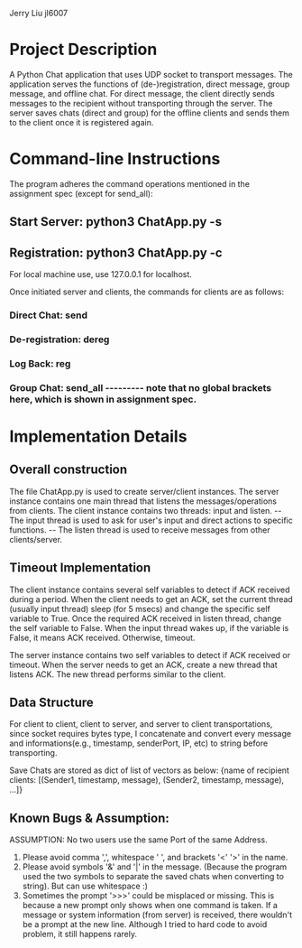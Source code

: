 Jerry Liu
jl6007

# Project Description

A Python Chat application that uses UDP socket to transport messages. The application serves the functions of (de-)registration, direct message, group message, and offline chat. For direct message, the client directly sends messages to the recipient without transporting through the server. The server saves chats (direct and group) for the offline clients and sends them to the client once it is registered again.

# Command-line Instructions

The program adheres the command operations mentioned in the assignment spec (except for send_all): 

## Start Server: python3 ChatApp.py -s <serverPort>

## Registration: python3 ChatApp.py -c <nickname> <serverIP> <serverPort> <clientPort>

For local machine use, use 127.0.0.1 for localhost.

Once initiated server and clients, the commands for clients are as follows:

### Direct Chat: send <name> <message>
### De-registration: dereg <nick-name>
### Log Back: reg <nick-name>
### Group Chat: send_all <message> --------- note that no global brackets here, which is shown in assignment spec.


# Implementation Details

## Overall construction
The file ChatApp.py is used to create server/client instances.
The server instance contains one main thread that listens the messages/operations from clients.
The client instance contains two threads: input and listen.
	-- The input thread is used to ask for user's input and direct actions to specific functions.
	-- The listen thread is used to receive messages from other clients/server. 

## Timeout Implementation
The client instance contains several self variables to detect if ACK received during a period.
When the client needs to get an ACK, set the current thread (usually input thread) sleep (for 5 msecs) and change the specific self variable to True.
Once the required ACK received in listen thread, change the self variable to False.
When the input thread wakes up, if the variable is False, it means ACK received. Otherwise, timeout.

The server instance contains two self variables to detect if ACK received or timeout. 
When the server needs to get an ACK, create a new thread that listens ACK. The new thread performs similar to the client.

## Data Structure
For client to client, client to server, and server to client transportations, since socket requires bytes type, I concatenate and convert every message and informations(e.g., timestamp, senderPort, IP, etc) to string before transporting.

Save Chats are stored as dict of list of vectors as below:
{name of recipient clients: [(Sender1, timestamp, message), (Sender2, timestamp, message), ...]}

## Known Bugs & Assumption:
ASSUMPTION: No two users use the same Port of the same Address.
1. Please avoid comma ',', whitespace ' ', and brackets '<' '>' in the name.
2. Please avoid symbols '&' and '|' in the message. (Because the program used the two symbols to separate the saved chats when converting to string). But can use whitespace :)
3. Sometimes the prompt '>>>' could be misplaced or missing. This is because a new prompt only shows when one command is taken. If a message or system information (from server) is received, there wouldn't be a prompt at the new line. Although I tried to hard code to avoid problem, it still happens rarely.